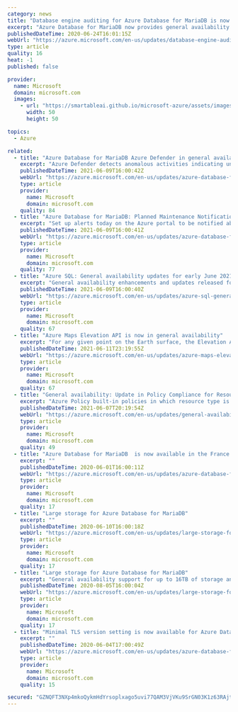 ```yaml
---
category: news
title: "Database engine auditing for Azure Database for MariaDB is now available"
excerpt: "Azure Database for MariaDB now provides general availability support for using audit logs to record database activity and events such as connections and queries."
publishedDateTime: 2020-06-24T16:01:15Z
webUrl: "https://azure.microsoft.com/en-us/updates/database-engine-auditing-for-azure-database-for-mariadb-is-now-available/"
type: article
quality: 16
heat: -1
published: false

provider:
  name: Microsoft
  domain: microsoft.com
  images:
    - url: "https://smartableai.github.io/microsoft-azure/assets/images/organizations/microsoft.com-50x50.jpg"
      width: 50
      height: 50

topics:
  - Azure

related:
  - title: "Azure Database for MariaDB Azure Defender in general availability"
    excerpt: "Azure Defender detects anomalous activities indicating unusual and potentially harmful attempts to access or exploit your Azure Database for MariaDB. "
    publishedDateTime: 2021-06-09T16:00:42Z
    webUrl: "https://azure.microsoft.com/en-us/updates/azure-database-for-mariadb-azure-defender-in-general-availability/"
    type: article
    provider:
      name: Microsoft
      domain: microsoft.com
    quality: 84
  - title: "Azure Database for MariaDB: Planned Maintenance Notifications in general availability"
    excerpt: "Set up alerts today on the Azure portal to be notified about planned deployments for Azure Database for MariaDB."
    publishedDateTime: 2021-06-09T16:00:41Z
    webUrl: "https://azure.microsoft.com/en-us/updates/azure-database-for-mariadb-planned-maintenance-notifications-in-general-availability/"
    type: article
    provider:
      name: Microsoft
      domain: microsoft.com
    quality: 77
  - title: "Azure SQL: General availability updates for early June 2021 "
    excerpt: "General availability enhancements and updates released for Azure SQL in early June 2021"
    publishedDateTime: 2021-06-09T16:00:40Z
    webUrl: "https://azure.microsoft.com/en-us/updates/azure-sql-general-availability-updates-for-early-june-2021/"
    type: article
    provider:
      name: Microsoft
      domain: microsoft.com
    quality: 67
  - title: "Azure Maps Elevation API is now in general availability"
    excerpt: "For any given point on the Earth surface, the Elevation API returns its elevation measured from mean sea level."
    publishedDateTime: 2021-06-11T23:19:55Z
    webUrl: "https://azure.microsoft.com/en-us/updates/azure-maps-elevation-service-is-now-generally-available/"
    type: article
    provider:
      name: Microsoft
      domain: microsoft.com
    quality: 67
  - title: "General availability: Update in Policy Compliance for Resource Type Policies"
    excerpt: "Azure Policy built-in policies in which resource type is the only evaluation criterion (e.g. Allowed Resource Types, Disallowed Resource Types) have updated logic to provide a more accurate assessment of your overall environment when aggregated with other policies."
    publishedDateTime: 2021-06-07T20:19:54Z
    webUrl: "https://azure.microsoft.com/en-us/updates/general-availability-update-in-policy-compliance-for-resource-type-policies/"
    type: article
    provider:
      name: Microsoft
      domain: microsoft.com
    quality: 49
  - title: "Azure Database for MariaDB  is now available in the France South region"
    excerpt: ""
    publishedDateTime: 2020-06-01T16:00:11Z
    webUrl: "https://azure.microsoft.com/en-us/updates/azure-database-for-mariadb-is-now-available-in-the-france-south-region/"
    type: article
    provider:
      name: Microsoft
      domain: microsoft.com
    quality: 17
  - title: "Large storage for Azure Database for MariaDB"
    excerpt: ""
    publishedDateTime: 2020-06-10T16:00:18Z
    webUrl: "https://azure.microsoft.com/en-us/updates/large-storage-for-azure-database-for-mariadb/"
    type: article
    provider:
      name: Microsoft
      domain: microsoft.com
    quality: 17
  - title: "Large storage for Azure Database for MariaDB"
    excerpt: "General availability support for up to 16TB of storage and up to 20,000 IOPS in Azure Database for MariaDB enables you to run the most demanding, large scale workloads."
    publishedDateTime: 2020-08-05T16:00:04Z
    webUrl: "https://azure.microsoft.com/en-us/updates/large-storage-for-azure-database-for-mariadb-2/"
    type: article
    provider:
      name: Microsoft
      domain: microsoft.com
    quality: 17
  - title: "Minimal TLS version setting is now available for Azure Database for MariaDB"
    excerpt: ""
    publishedDateTime: 2020-06-04T17:00:49Z
    webUrl: "https://azure.microsoft.com/en-us/updates/azure-database-for-mariadb-minimal-tls-version/"
    type: article
    provider:
      name: Microsoft
      domain: microsoft.com
    quality: 15

secured: "GZNQFT3NXp4mkoQykmHdYrsoplxago5uvi77QAM3VjVKu9SrGN03K1z63RAjtxGGn3v4+77T9sun9XUEzIq+BREN2jDh+yRExRLDxblPv+nHC+QPf0yGJ8GvAwkItAylrexD8aSJ9/15NZ5K9F6+gjl0GxoRdCNHqiQH89kxh14JsgdYcn4Clyotokuz2uigIbkvh3jKMDcvBaEJ9uyOSQ0fL6Flrd+3sofoO3xioNVRUox4wzFmPwOpgzSnBmGHgKTFkFR7Ev3KyinUO/mqhC5BnhMUU698AFZioLbtf3WnIMkIFbwgYfYVCnsWwvBGvXMeQzDi3HeDZf5gv+Jp0Q==;BflJkFUhFhXOxuBgYvlufw=="
---
```


